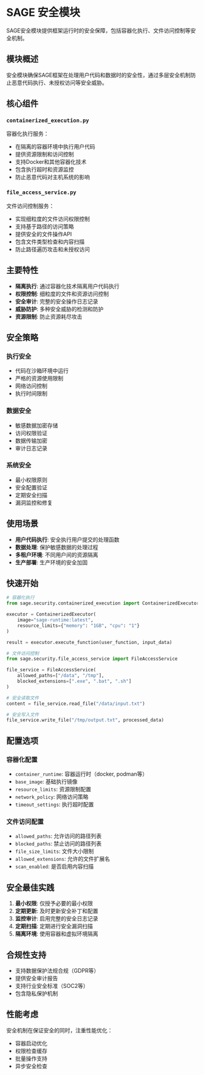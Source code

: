 # SAGE 安全模块

SAGE安全模块提供框架运行时的安全保障，包括容器化执行、文件访问控制等安全机制。

## 模块概述

安全模块确保SAGE框架在处理用户代码和数据时的安全性，通过多层安全机制防止恶意代码执行、未授权访问等安全威胁。

## 核心组件

### `containerized_execution.py`
容器化执行服务：
- 在隔离的容器环境中执行用户代码
- 提供资源限制和访问控制
- 支持Docker和其他容器化技术
- 包含执行超时和资源监控
- 防止恶意代码对主机系统的影响

### `file_access_service.py`
文件访问控制服务：
- 实现细粒度的文件访问权限控制
- 支持基于路径的访问策略
- 提供安全的文件操作API
- 包含文件类型检查和内容扫描
- 防止路径遍历攻击和未授权访问

## 主要特性

- **隔离执行**: 通过容器化技术隔离用户代码执行
- **权限控制**: 细粒度的文件和资源访问控制
- **安全审计**: 完整的安全操作日志记录
- **威胁防护**: 多种安全威胁的检测和防护
- **资源限制**: 防止资源耗尽攻击

## 安全策略

### 执行安全
- 代码在沙箱环境中运行
- 严格的资源使用限制
- 网络访问控制
- 执行时间限制

### 数据安全
- 敏感数据加密存储
- 访问权限验证
- 数据传输加密
- 审计日志记录

### 系统安全
- 最小权限原则
- 安全配置验证
- 定期安全扫描
- 漏洞监控和修复

## 使用场景

- **用户代码执行**: 安全执行用户提交的处理函数
- **数据处理**: 保护敏感数据的处理过程
- **多租户环境**: 不同用户间的资源隔离
- **生产部署**: 生产环境的安全加固

## 快速开始

```python
# 容器化执行
from sage.security.containerized_execution import ContainerizedExecutor

executor = ContainerizedExecutor(
    image="sage-runtime:latest",
    resource_limits={"memory": "1GB", "cpu": "1"}
)

result = executor.execute_function(user_function, input_data)

# 文件访问控制
from sage.security.file_access_service import FileAccessService

file_service = FileAccessService(
    allowed_paths=["/data", "/tmp"],
    blocked_extensions=[".exe", ".bat", ".sh"]
)

# 安全读取文件
content = file_service.read_file("/data/input.txt")

# 安全写入文件
file_service.write_file("/tmp/output.txt", processed_data)
```

## 配置选项

### 容器化配置
- `container_runtime`: 容器运行时（docker, podman等）
- `base_image`: 基础执行镜像
- `resource_limits`: 资源限制配置
- `network_policy`: 网络访问策略
- `timeout_settings`: 执行超时配置

### 文件访问配置
- `allowed_paths`: 允许访问的路径列表
- `blocked_paths`: 禁止访问的路径列表
- `file_size_limits`: 文件大小限制
- `allowed_extensions`: 允许的文件扩展名
- `scan_enabled`: 是否启用内容扫描

## 安全最佳实践

1. **最小权限**: 仅授予必要的最小权限
2. **定期更新**: 及时更新安全补丁和配置
3. **监控审计**: 启用完整的安全日志记录
4. **定期扫描**: 定期进行安全漏洞扫描
5. **隔离环境**: 使用容器和虚拟环境隔离

## 合规性支持

- 支持数据保护法规合规（GDPR等）
- 提供安全审计报告
- 支持行业安全标准（SOC2等）
- 包含隐私保护机制

## 性能考虑

安全机制在保证安全的同时，注重性能优化：
- 容器启动优化
- 权限检查缓存
- 批量操作支持
- 异步安全检查
